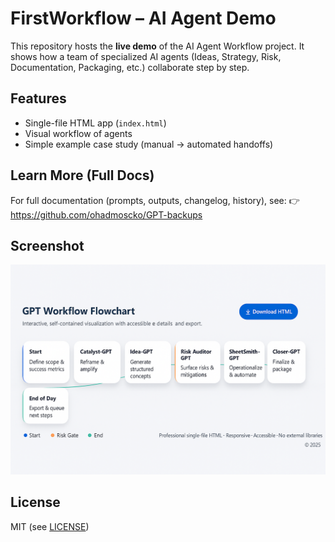# FirstWorkflow – AI Agent Demo

This repository hosts the **live demo** of the AI Agent Workflow project.
It shows how a team of specialized AI agents (Ideas, Strategy, Risk, Documentation, Packaging, etc.) collaborate step by step.

## Features
- Single-file HTML app (`index.html`)
- Visual workflow of agents
- Simple example case study (manual → automated handoffs)

## Learn More (Full Docs)
For full documentation (prompts, outputs, changelog, history), see:
👉 https://github.com/ohadmoscko/GPT-backups

## Screenshot
![Workflow](assets/screenshots/workflow.png)

## License
MIT (see [LICENSE](./LICENSE))
